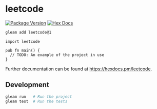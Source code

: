 # leetcode

[![Package Version](https://img.shields.io/hexpm/v/leetcode)](https://hex.pm/packages/leetcode)
[![Hex Docs](https://img.shields.io/badge/hex-docs-ffaff3)](https://hexdocs.pm/leetcode/)

```sh
gleam add leetcode@1
```
```gleam
import leetcode

pub fn main() {
  // TODO: An example of the project in use
}
```

Further documentation can be found at <https://hexdocs.pm/leetcode>.

## Development

```sh
gleam run   # Run the project
gleam test  # Run the tests
```
